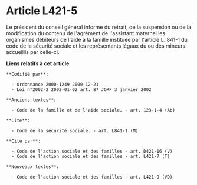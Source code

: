 # Article L421-5

Le président du conseil général informe du retrait, de la suspension ou de la modification du contenu de l'agrément de
l'assistant maternel les organismes débiteurs de l'aide à la famille instituée par l'article L. 841-1 du code de la sécurité
sociale et les représentants légaux du ou des mineurs accueillis par celle-ci.

**Liens relatifs à cet article**

	**Codifié par**:

	  - Ordonnance 2000-1249 2000-12-21
	  - Loi n°2002-2 2002-01-02 art. 87 JORF 3 janvier 2002

	**Anciens textes**:

	  - Code de la famille et de l'aide sociale. - art. 123-1-4 (Ab)

	**Cite**:

	  - Code de la sécurité sociale. - art. L841-1 (M)

	**Cité par**:

	  - Code de l'action sociale et des familles - art. D421-16 (V)
	  - Code de l'action sociale et des familles - art. L421-7 (T)

	**Nouveaux textes**:

	  - Code de l'action sociale et des familles - art. L421-9 (VD)
